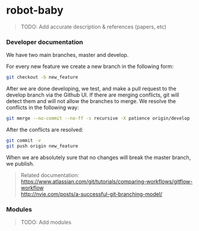 # robot-baby

> TODO: Add accurate description & references (papers, etc)

### Developer documentation

We have two main branches, master and develop.

For every new feature we create a new branch in the following form:

```sh
git checkout -b new_feature
```

After we are done developing, we test, and make a pull request to the develop branch via the Github UI. If there are merging conflicts, git will detect them and will not allow the branches to merge. We resolve the conflicts in the following way:

```sh
git merge --no-commit --no-ff -s recursive -X patience origin/develop
```

After the conflicts are resolved:

```sh
git commit -v
git push origin new_feature
```

When we are absolutely sure that no changes will break the master branch, we publish.

> Related documentation: \
> https://www.atlassian.com/git/tutorials/comparing-workflows/gitflow-workflow \
> http://nvie.com/posts/a-successful-git-branching-model/

### Modules

> TODO: Add modules
